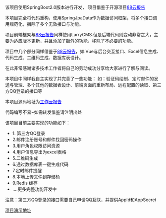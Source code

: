 
<p>该项目使用SpringBoot2.0版本进行开发， 项目借鉴于开源项目<a target="_blank" href="http://git.oschina.net/YYDeament/88ybg" style="color: blue;">88云报告</a></p>
<p>本项目完全将代码重构，使用SpringJpaData作为数据访问框架，将多个接口调用规范化，摒除了多个无效接口与功能。</p>
<p>项目前端框架与<a target="_blank" href="http://git.oschina.net/YYDeament/88ybg" style="color: blue;">88云报告</a>同样使用LarryCMS.但是后端代码则变动非常之大，主要为适应版本更新，并且添加了额外的功能，移除了不必要的功能。</p>
<p>项目中几个部分同样借鉴于<a target="_blank" href="http://git.oschina.net/YYDeament/88ybg" style="color: blue;">88云报告</a>，如:Vue与后台交互接口、Excel信息生成、代码生成、二维码生成、数据库表设计。</p>
<p>在此非常感谢诸多技术工作者将自己的劳动成功分享给大家进行了解与阅读。</p>
<p>本项目中同样我自主实现了并完善了一些功能： 如：验证码绘制、定时邮件的发送与管理、多个其他的数据表设计、前端页面的重新布局、远程配置的读取、第三方QQ登录的接口等</p>
<p>本项目源码地址为<a target="_black" href="https://github.com/BinSSSSS/work-reporter" style="color: blue;">工作云报告</a></p>
<p>代码编写不易~如需转发借鉴请注明出处</p>



<p>该项目目前主要实现的功能如下：</p>
<ul>
	<li>1. 第三方QQ登录</li>
	<li>2.邮件注册账号和邮件找回密码操作</li>
	<li>3.用户角色权限访问资源</li>
	<li>4.用户信息导出为excel表格</li>
	<li>5.二维码生成</li>
	<li>6.通过数据库表一键生成代码</li>
	<li>7.定时邮件提醒</li>
	<li>8.本地上传文件到存储桶</li>
	<li>9.Redis 缓存</li>
	<li>....更多完整功能开发中</li>
</ul>
<p>注意：第三方QQ登录的接口需要自己申请QQ互联，并提供AppId和AppSecret</p>

<p><span><a target="_blank" href="http://tblack.cn:7777">项目演示地址</a></span></p>

